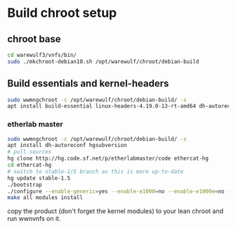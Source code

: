 # Build chroot setup

## chroot base

```bash
cd warewulf3/vnfs/bin/
sudo ./mkchroot-debian10.sh /opt/warewulf/chroot/debian-build
```

## Build essentials and kernel-headers

```bash
sudo wwmngchroot -c /opt/warewulf/chroot/debian-build/ -s
apt install build-essential linux-headers-4.19.0-13-rt-amd64 dh-autoreconf
```

### etherlab master
```bash
sudo wwmngchroot -c /opt/warewulf/chroot/debian-build/ -s
apt install dh-autoreconf hgsubversion
# pull sources
hg clone http://hg.code.sf.net/p/etherlabmaster/code ethercat-hg
cd ethercat-hg
# switch to stable-1/5 branch as this is more up-to-date
hg update stable-1.5
./bootstrap
./configure --enable-generic=yes --enable-e1000=no --enable-e1000e=no --enable-igb=no --enable-8139too=no --enable-r8169=no --enable-hrtimer=yes --disable-debug-if --disable-debug-ring --enable-sii-assign=yes --enable-eoe=no --with-linux-dir=/usr/src/linux-headers-4.19.0-13-rt-amd64 --prefix=/opt/ethercat
make all modules install
```

copy the product (don't forget the kernel modules) to your lean chroot and run wwnvnfs on it.

